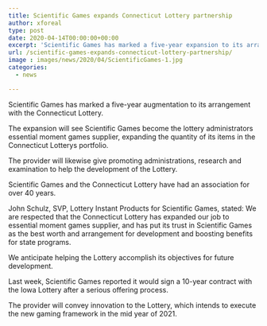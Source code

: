```yaml
---
title: Scientific Games expands Connecticut Lottery partnership
author: xforeal 
type: post
date: 2020-04-14T00:00:00+00:00
excerpt: 'Scientific Games has marked a five-year expansion to its arrangement with the Connecticut Lottery '
url: /scientific-games-expands-connecticut-lottery-partnership/
image : images/news/2020/04/ScientificGames-1.jpg
categories:
  - news

---
```

Scientific Games has marked a five-year augmentation to its arrangement with the Connecticut Lottery. 

The expansion will see Scientific Games become the lottery administrators essential moment games supplier, expanding the quantity of its items in the Connecticut Lotterys portfolio. 

The provider will likewise give promoting administrations, research and examination to help the development of the Lottery. 

Scientific Games and the Connecticut Lottery have had an association for over 40 years. 

John Schulz, SVP, Lottery Instant Products for Scientific Games, stated: We are respected that the Connecticut Lottery has expanded our job to essential moment games supplier, and has put its trust in Scientific Games as the best worth and arrangement for development and boosting benefits for state programs. 

We anticipate helping the Lottery accomplish its objectives for future development. 

Last week, Scientific Games reported it would sign a 10-year contract with the Iowa Lottery after a serious offering process. 

The provider will convey innovation to the Lottery, which intends to execute the new gaming framework in the mid year of 2021.